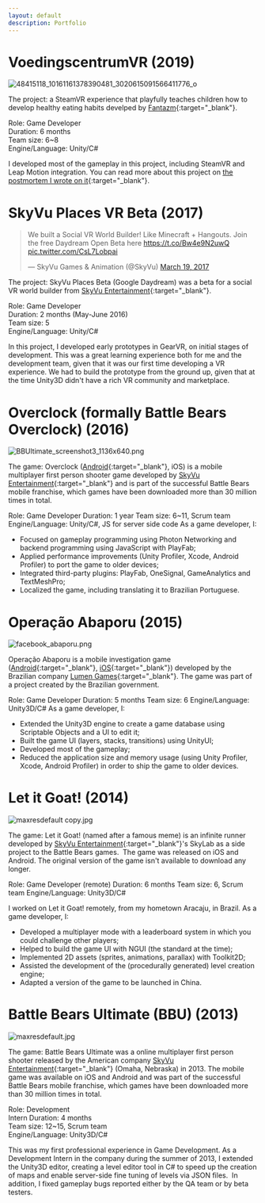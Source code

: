 ```yaml
---
layout: default
description: Portfolio
---
```



# VoedingscentrumVR (2019)

![48415118_10161161378390481_3020615091566411776_o](assets/images/vc.png)

The project: a SteamVR experience that playfully teaches children how to develop healthy eating habits develped by [Fantazm](https://www.fantazm.com){:target="_blank"}.

Role: Game Developer  
Duration: 6 months  
Team size: 6~8  
Engine/Language: Unity/C#  

I developed most of the gameplay in this project, including SteamVR and Leap Motion integration. You can read more about this project on [the postmortem I wrote on it](https://sometimesicode.wordpress.com/2019/07/29/postmorten-developing-an-educational-kiosk-vr-game-for-windows-mixed-reality/){:target="_blank"}.

# SkyVu Places VR Beta (2017)

<blockquote class="twitter-tweet"><p lang="en" dir="ltr">We built a Social VR World Builder! Like Minecraft + Hangouts. Join the free Daydream Open Beta here <a href="https://t.co/Bw4e9N2uwQ">https://t.co/Bw4e9N2uwQ</a> <a href="https://t.co/CsL7Lobpai">pic.twitter.com/CsL7Lobpai</a></p>&mdash; SkyVu Games &amp; Animation (@SkyVu) <a href="https://twitter.com/SkyVu/status/843529301073022980?ref_src=twsrc%5Etfw">March 19, 2017</a></blockquote> <script async src="https://platform.twitter.com/widgets.js" charset="utf-8"></script>

The project: SkyVu Places Beta (Google Daydream) was a beta for a social VR world builder from [SkyVu Entertainment](http://www.skyvu.net){:target="_blank"}.

Role: Game Developer  
Duration: 2 months (May-June 2016)  
Team size: 5  
Engine/Language: Unity/C#  

In this project, I developed early prototypes in GearVR, on initial stages of development. This was a great learning experience both for me and the development team, given that it was our first time developing a VR experience. We had to build the prototype from the ground up, given that at the time Unity3D didn't have a rich VR community and marketplace.

# Overclock (formally Battle Bears Overclock) (2016)

![BBUltimate_screenshot3_1136x640.png](assets/images/bbo.png)

The game: Overclock ([Android](https://play.google.com/store/apps/details?id=net.skyvu.battlebearsultimate){:target="_blank"}, iOS) is a mobile multiplayer first person shooter game developed by [SkyVu Entertainment](http://www.skyvu.net){:target="_blank"} and is part of the successful Battle Bears mobile franchise, which games have been downloaded more than 30 million times in total.

Role: Game Developer Duration: 1 year Team size: 6~11, Scrum team Engine/Language: Unity/C#, JS for server side code As a game developer, I:

*   Focused on gameplay programming using Photon Networking and backend programming using JavaScript with PlayFab;
*   Applied performance improvements (Unity Profiler, Xcode, Android Profiler) to port the game to older devices;
*   Integrated third-party plugins: PlayFab, OneSignal, GameAnalytics and TextMeshPro;
*   Localized the game, including translating it to Brazilian Portuguese.

# Operação Abaporu (2015)

![facebook_abaporu.png](assets/images/abaporu.png)

Operação Abaporu is a mobile investigation game ([Android](https://play.google.com/store/apps/details?id=cc.lumentech.operacaoabaporu){:target="_blank"}, [iOS](https://itunes.apple.com/us/app/operação-abaporu/id989934212?mt=8){:target="_blank"}) developed by the Brazilian company [Lumen Games](http://lumentech.cc){:target="_blank"}. The game was part of a project created by the Brazilian government.

Role: Game Developer Duration: 5 months Team size: 6 Engine/Language: Unity3D/C# As a game developer, I:

*   Extended the Unity3D engine to create a game database using Scriptable Objects and a UI to edit it;
*   Built the game UI (layers, stacks, transitions) using UnityUI;
*   Developed most of the gameplay;
*   Reduced the application size and memory usage (using Unity Profiler, Xcode, Android Profiler) in order to ship the game to older devices.

# Let it Goat! (2014)

![maxresdefault copy.jpg](assets/images/goat.jpg)

The game: Let it Goat! (named after a famous meme) is an infinite runner developed by [SkyVu Entertainment](http://www.skyvu.net){:target="_blank"}'s SkyLab as a side project to the Battle Bears games.  The game was released on iOS and Android. The original version of the game isn't available to download any longer.

Role: Game Developer (remote) Duration: 6 months Team size: 6, Scrum team Engine/Language: Unity3D/C#

I worked on Let it Goat! remotely, from my hometown Aracaju, in Brazil. As a game developer, I:

*   Developed a multiplayer mode with a leaderboard system in which you could challenge other players;
*   Helped to build the game UI with NGUI (the standard at the time);
*   Implemented 2D assets (sprites, animations, parallax) with Toolkit2D;
*   Assisted the development of the (procedurally generated) level creation engine;
*   Adapted a version of the game to be launched in China.

# Battle Bears Ultimate (BBU) (2013)

![maxresdefault.jpg](assets/images/bbu.jpg)

The game: Battle Bears Ultimate was a online multiplayer first person shooter released by the American company [SkyVu Entertainment](http://www.skyvu.net){:target="_blank"} (Omaha, Nebraska) in 2013\. The mobile game was available on iOS and Android and was part of the successful Battle Bears mobile franchise, which games have been downloaded more than 30 million times in total.

Role: Development  
Intern Duration: 4 months  
Team size: 12~15, Scrum team  
Engine/Language: Unity3D/C#  

This was my first professional experience in Game Development. As a Development Intern in the company during the summer of 2013, I extended the Unity3D editor, creating a level editor tool in C# to speed up the creation of maps and enable server-side fine tuning of levels via JSON files.  In addition, I fixed gameplay bugs reported either by the QA team or by beta testers.